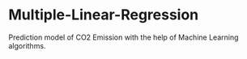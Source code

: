 # Multiple-Linear-Regression
Prediction model of CO2 Emission with the help of Machine Learning algorithms.

